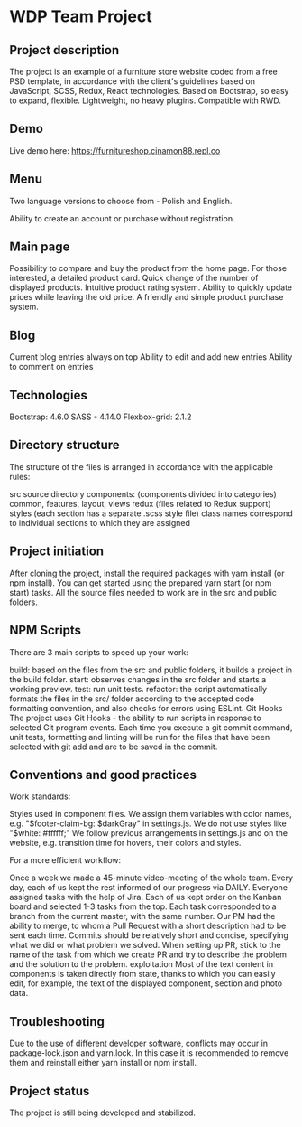 


# WDP Team Project

## Project description
The project is an example of a furniture store website coded from a free PSD template, in accordance with the client's guidelines based on JavaScript, SCSS, Redux, React technologies. Based on Bootstrap, so easy to expand, flexible. Lightweight, no heavy plugins. Compatible with RWD.

## Demo
Live demo here: https://furnitureshop.cinamon88.repl.co

## Menu
Two language versions to choose from - Polish and English.

Ability to create an account or purchase without registration.

## Main page
Possibility to compare and buy the product from the home page. For those interested, a detailed product card.
Quick change of the number of displayed products.
Intuitive product rating system.
Ability to quickly update prices while leaving the old price.
A friendly and simple product purchase system.

## Blog
Current blog entries always on top
Ability to edit and add new entries
Ability to comment on entries

## Technologies
Bootstrap: 4.6.0
SASS - 4.14.0
Flexbox-grid: 2.1.2

## Directory structure
The structure of the files is arranged in accordance with the applicable rules:

src source directory
components: (components divided into categories) common, features, layout, views
redux (files related to Redux support)
styles (each section has a separate .scss style file)
class names correspond to individual sections to which they are assigned

## Project initiation
After cloning the project, install the required packages with yarn install (or npm install).
You can get started using the prepared yarn start (or npm start) tasks.
All the source files needed to work are in the src and public folders.

## NPM Scripts
There are 3 main scripts to speed up your work:

build: based on the files from the src and public folders, it builds a project in the build folder.
start: observes changes in the src folder and starts a working preview.
test: run unit tests.
refactor: the script automatically formats the files in the src/ folder according to the accepted code formatting convention, and also checks for errors using ESLint.
Git Hooks
The project uses Git Hooks - the ability to run scripts in response to selected Git program events. Each time you execute a git commit command, unit tests, formatting and linting will be run for the files that have been selected with git add and are to be saved in the commit.

## Conventions and good practices
Work standards:

Styles used in component files. We assign them variables with color names, e.g. "$footer-claim-bg: $darkGray" in settings.js. We do not use styles like "$white: #ffffff;"
We follow previous arrangements in settings.js and on the website, e.g. transition time for hovers, their colors and styles.

For a more efficient workflow:

Once a week we made a 45-minute video-meeting of the whole team.
Every day, each of us kept the rest informed of our progress via DAILY.
Everyone assigned tasks with the help of Jira.
Each of us kept order on the Kanban board and selected 1-3 tasks from the top.
Each task corresponded to a branch from the current master, with the same number.
Our PM had the ability to merge, to whom a Pull Request with a short description had to be sent each time.
Commits should be relatively short and concise, specifying what we did or what problem we solved.
When setting up PR, stick to the name of the task from which we create PR and try to describe the problem and the solution to the problem.
exploitation
Most of the text content in components is taken directly from state, thanks to which you can easily edit, for example, the text of the displayed component, section and photo data.

## Troubleshooting
Due to the use of different developer software, conflicts may occur in package-lock.json and yarn.lock. In this case it is recommended to remove them and reinstall either yarn install or npm install.

## Project status
The project is still being developed and stabilized.

